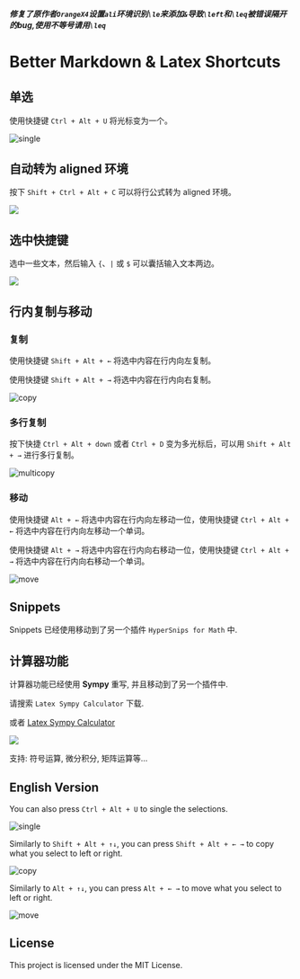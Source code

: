 ##### 修复了原作者`OrangeX4`设置`ali`环境识别`\le`来添加`&`导致`\left`和`\leq`被错误隔开的bug,使用不等号请用`\leq`
# Better Markdown & Latex Shortcuts

## 单选

使用快捷键 `Ctrl + Alt + U` 将光标变为一个。

![single](https://picgo-1258602555.cos.ap-nanjing.myqcloud.com/undefinedU9d8f4514fcbc4aa585e4ec98d177b8fb4.jpg)

## 自动转为 aligned 环境

按下 `Shift + Ctrl + Alt + C` 可以将行公式转为 aligned 环境。

![](https://picgo-1258602555.cos.ap-nanjing.myqcloud.com/aligned.gif)

## 选中快捷键

选中一些文本，然后输入 `{`、`|` 或 `$` 可以囊括输入文本两边。

![](https://picgo-1258602555.cos.ap-nanjing.myqcloud.com/set.gif)

## 行内复制与移动

### 复制

使用快捷键 `Shift + Alt + ←` 将选中内容在行内向左复制。

使用快捷键 `Shift + Alt + →` 将选中内容在行内向右复制。

![copy](https://picgo-1258602555.cos.ap-nanjing.myqcloud.com/undefinedUd043e489d79745469b7cca5bf59a45d63.jpg)

### 多行复制

按下快捷 `Ctrl + Alt + down` 或者 `Ctrl + D` 变为多光标后，可以用 `Shift + Alt + →` 进行多行复制。

![multicopy](https://picgo-1258602555.cos.ap-nanjing.myqcloud.com/undefinedU8e2d3c2e81264cb4a52d9dd2bab65eb0z.jpg)

### 移动

使用快捷键 `Alt + ←` 将选中内容在行内向左移动一位，使用快捷键 `Ctrl + Alt + ←` 将选中内容在行内向左移动一个单词。

使用快捷键 `Alt + →` 将选中内容在行内向右移动一位，使用快捷键 `Ctrl + Alt + →` 将选中内容在行内向右移动一个单词。

![move](https://picgo-1258602555.cos.ap-nanjing.myqcloud.com/undefinedU03ce2e8b468c49d4b80f5399c2290ff72.jpg)

## Snippets

Snippets 已经使用移动到了另一个插件 `HyperSnips for Math` 中.

## 计算器功能

计算器功能已经使用 **Sympy** 重写, 并且移动到了另一个插件中.

请搜索 `Latex Sympy Calculator` 下载.

或者 [Latex Sympy Calculator](https://marketplace.visualstudio.com/items?itemName=OrangeX4.latex-sympy-calculator)


![](https://picgo-1258602555.cos.ap-nanjing.myqcloud.com/undefinedUd246889e25e84421a60a86435e693bfaJ.gif)

支持: 符号运算, 微分积分, 矩阵运算等...


## English Version

You can also press `Ctrl + Alt + U` to single the selections.

![single](https://picgo-1258602555.cos.ap-nanjing.myqcloud.com/undefinedU9d8f4514fcbc4aa585e4ec98d177b8fb4.jpg)

Similarly to `Shift + Alt + ↑↓`, you can press `Shift + Alt + ← →` to copy what you select to left or right.

![copy](https://picgo-1258602555.cos.ap-nanjing.myqcloud.com/undefinedUd043e489d79745469b7cca5bf59a45d63.jpg)

Similarly to `Alt + ↑↓`, you can press `Alt + ← →` to move what you select to left or right.

![move](https://picgo-1258602555.cos.ap-nanjing.myqcloud.com/undefinedU03ce2e8b468c49d4b80f5399c2290ff72.jpg)

## License
This project is licensed under the MIT License.
